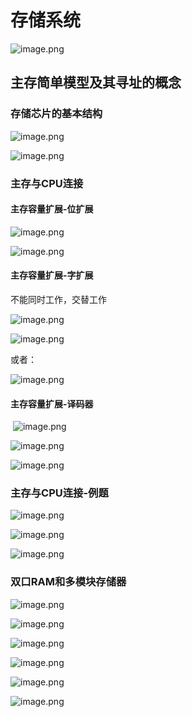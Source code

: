 # 存储系统

![image.png](http://ww1.sinaimg.cn/large/006Uqzbtly1gg75tro9zpj30h20cpn0s.jpg)



## 主存简单模型及其寻址的概念

### 存储芯片的基本结构

![image.png](http://ww1.sinaimg.cn/large/006Uqzbtly1gg75xhcxc5j31e80mhnjk.jpg)



![image.png](http://ww1.sinaimg.cn/large/006Uqzbtly1gg76bigmntj31ck0neh9y.jpg)

### 主存与CPU连接

#### 主存容量扩展-位扩展

![image.png](http://ww1.sinaimg.cn/large/006Uqzbtly1gg76hz6rouj314b0qlqdi.jpg)

![image.png](http://ww1.sinaimg.cn/large/006Uqzbtly1gg76hfcrygj31cg0mun6u.jpg)



#### 主存容量扩展-字扩展

不能同时工作，交替工作

![image.png](http://ww1.sinaimg.cn/large/006Uqzbtly1gg76lihrjuj31640mnti7.jpg)

![image.png](http://ww1.sinaimg.cn/large/006Uqzbtly1gg76muy36ej311e0mqthh.jpg)

或者：

![image.png](http://ww1.sinaimg.cn/large/006Uqzbtly1gg76re2arbj31db0pj7m6.jpg)

#### 主存容量扩展-译码器

​    ![image.png](http://ww1.sinaimg.cn/large/006Uqzbtly1gg76x15crvj314u0nfanv.jpg)





![image.png](http://ww1.sinaimg.cn/large/006Uqzbtly1gg7701qdy7j31e30nqaou.jpg)





![image.png](http://ww1.sinaimg.cn/large/006Uqzbtly1gg76zkigmqj31fr0o6k8f.jpg)

### 主存与CPU连接-例题

![image.png](http://ww1.sinaimg.cn/large/006Uqzbtly1gg776upxz7j317c09g7h1.jpg)



![image.png](http://ww1.sinaimg.cn/large/006Uqzbtly1gg79oy3o7fj31a90h74g6.jpg)

![image.png](http://ww1.sinaimg.cn/large/006Uqzbtly1gg79pcqvcuj315t0mf7et.jpg)







### 双口RAM和多模块存储器

![image.png](http://ww1.sinaimg.cn/large/006Uqzbtly1gg9krs3v3xj31420or48g.jpg)

![image.png](http://ww1.sinaimg.cn/large/006Uqzbtly1gg9l0uwhejj31640pn1cw.jpg)

![image.png](http://ww1.sinaimg.cn/large/006Uqzbtly1gg9lbbx4hbj31gh0sctuy.jpg)

![image.png](http://ww1.sinaimg.cn/large/006Uqzbtly1gg9liooigrj31gs0t31kx.jpg)

![image.png](http://ww1.sinaimg.cn/large/006Uqzbtly1gg9lqtizglj31cy0rs4qp.jpg)

![image.png](http://ww1.sinaimg.cn/large/006Uqzbtly1gg9mzsssj7j31010mo7cw.jpg)

